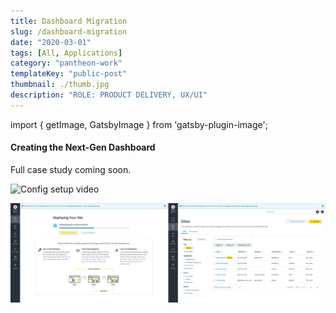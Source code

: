 ```yaml
---
title: Dashboard Migration
slug: /dashboard-migration
date: "2020-03-01"
tags: [All, Applications]
category: "pantheon-work"
templateKey: "public-post"
thumbnail: ./thumb.jpg
description: "ROLE: PRODUCT DELIVERY, UX/UI"
---
```


import { getImage, GatsbyImage } from 'gatsby-plugin-image';

#### Creating the Next-Gen Dashboard

Full case study coming soon.

<div className="kg-card kg-image-card kg-width-med kg-desktop">

![Config setup video](/images/site-dashboard-mid.gif)

</div>



<div className="kg-card kg-image-card kg-width-full">

![sreen](./dashboard-migrate.jpg)

</div>

